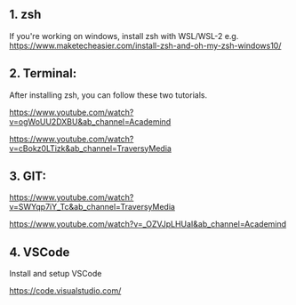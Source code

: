 ## 1. zsh
If you're working on windows, install zsh with WSL/WSL-2
e.g. https://www.maketecheasier.com/install-zsh-and-oh-my-zsh-windows10/


## 2. Terminal:

After installing zsh, you can follow these two tutorials.

https://www.youtube.com/watch?v=ogWoUU2DXBU&ab_channel=Academind

https://www.youtube.com/watch?v=cBokz0LTizk&ab_channel=TraversyMedia


## 3. GIT:

https://www.youtube.com/watch?v=SWYqp7iY_Tc&ab_channel=TraversyMedia

https://www.youtube.com/watch?v=_OZVJpLHUaI&ab_channel=Academind


## 4. VSCode

Install and setup VSCode

https://code.visualstudio.com/
